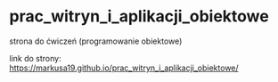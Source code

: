 # prac_witryn_i_aplikacji_obiektowe
strona do ćwiczeń (programowanie obiektowe)

link do strony: https://markusa19.github.io/prac_witryn_i_aplikacji_obiektowe/
